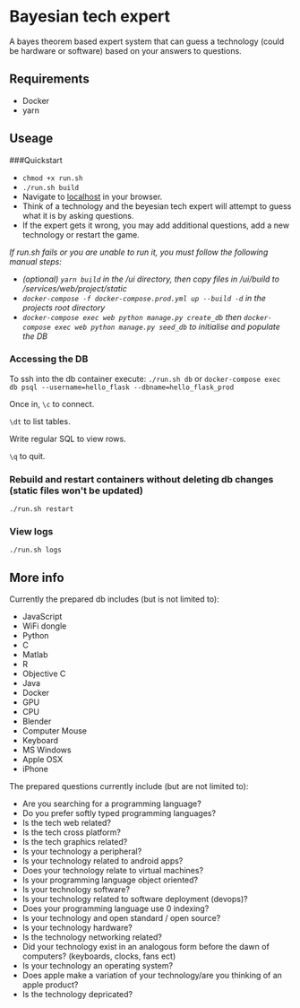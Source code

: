 # Bayesian tech expert
A bayes theorem based expert system that can guess a technology (could be hardware or software) based on your answers to questions.

## Requirements
- Docker
- yarn

## Useage
###Quickstart
- `chmod +x run.sh`
- `./run.sh build`
- Navigate to [localhost](http://localhost) in your browser.
- Think of a technology and the beyesian tech expert will attempt to guess what it is by asking questions.
- If the expert gets it wrong, you may add additional questions, add a new technology or restart the game.

*If run.sh fails or you are unable to run it, you must follow the following manual steps:*
- *(optional) `yarn build` in the /ui directory, then copy files in /ui/build to /services/web/project/static*
- *`docker-compose -f docker-compose.prod.yml up --build -d` in the projects root directory*
- *`docker-compose exec web python manage.py create_db` then `docker-compose exec web python manage.py seed_db` to initialise and populate the DB*

### Accessing the DB

To ssh into the db container execute:
`./run.sh db`
or
`docker-compose exec db psql --username=hello_flask --dbname=hello_flask_prod`

Once in, `\c` to connect.

`\dt` to list tables.

Write regular SQL to view rows.

`\q` to quit.

### Rebuild and restart containers without deleting db changes (static files won't be updated)
`./run.sh restart`

### View logs
`./run.sh logs`

## More info

Currently the prepared db includes (but is not limited to):
- JavaScript
- WiFi dongle
- Python
- C
- Matlab
- R
- Objective C
- Java
- Docker
- GPU
- CPU
- Blender
- Computer Mouse
- Keyboard
- MS Windows
- Apple OSX
- iPhone

The prepared questions currently include (but are not limited to):
- Are you searching for a programming language?
- Do you prefer softly typed programming languages?
- Is the tech web related?
- Is the tech cross platform?
- Is the tech graphics related?
- Is your technology a peripheral?
- Is your technology related to android apps?
- Does your technology relate to virtual machines?
- Is your programming language object oriented?
- Is your technology software?
- Is your technology related to software deployment (devops)?
- Does your programming language use 0 indexing?
- Is your technology and open standard / open source?
- Is your technology hardware?
- Is the technology networking related?
- Did your technology exist in an analogous form before the dawn of computers? (keyboards, clocks, fans ect)
- Is your technology an operating system?
- Does apple make a variation of your technology/are you thinking of an apple product?
- Is the technology depricated?
